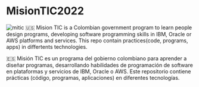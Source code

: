 # MisionTIC2022
![mitic](https://user-images.githubusercontent.com/121758322/210258063-4ddf5df0-e159-4e06-9171-7749f6c42bd1.png)
🇺🇸 Mision TIC is a Colombian government program to learn people design programs, developing software programming skills in IBM, Oracle or AWS platforms and services. This repo contain practices(code, programs, apps) in differtents technologies.

🇪🇸 Misión TIC es un programa del gobierno colombiano para aprender a diseñar programas, desarrollando habilidades de programación de software en plataformas y servicios de IBM, Oracle o AWS. Este repositorio contiene prácticas (código, programas, aplicaciones) en diferentes tecnologías.
